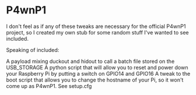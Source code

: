 # P4wnP1

I don't feel as if any of these tweaks are necessary for the official P4wnP1 project, so I created my own stub for some random
stuff I've wanted to see included.

Speaking of included:

A payload mixing duckout and hidout to call a batch file stored on the USB_STORAGE
A python script that will allow you to reset and power down your Raspberry Pi by putting a switch on GPIO14 and GPIO16
A tweak to the boot script that allows you to change the hostname of your Pi, so it won't come up as P4wnP1. See setup.cfg
